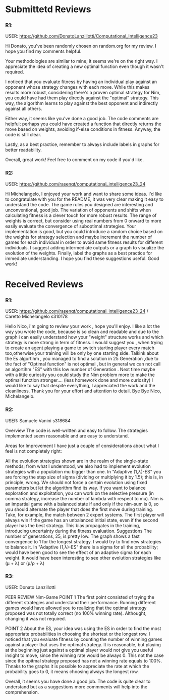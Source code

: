 # Submittetd Reviews

### R1:
 USER: https://github.com/DonatoLanzillotti/Computational_Intelligence23


Hi Donato, you've been randomly chosen on random.org for my review. I hope you find my comments helpful.

Your methodologies are similar to mine; it seems we're on the right way. I appreciate the idea of creating a new optimal function even though it wasn't required.

I noticed that you evaluate fitness by having an individual play against an opponent whose strategy changes with each move. While this makes results more robust, considering there's a proven optimal strategy for Nim, you could have had them play directly against the "optimal" strategy. This way, the algorithm learns to play against the best opponent and indirectly against all others.

Either way, it seems like you've done a good job. The code comments are helpful; perhaps you could have created a function that directly returns the move based on weights, avoiding if-else conditions in fitness. Anyway, the code is still clear.

Lastly, as a best practice, remember to always include labels in graphs for better readability.

Overall, great work! Feel free to comment on my code if you'd like.


### R2:
USER: https://github.com/rasenqt/computational_intelligence23_24



Hi Michelangelo, I enjoyed your work and want to share some ideas. I'd like to congratulate with you for the README, it was very clear making it easy to understand the code. The game rules you designed are interesting and unconventional, good job. The variation of opponents and shifts when calculating fitness is a clever touch for more robust results. The range of weights is correct, but consider using real numbers from 0 onward to more easily evaluate the convergence of suboptimal strategies. Your implementation is good, but you could introduce a random choice based on the weights for strategy selection and maybe increment the number of games for each individual in order to avoid same fitness results for different individuals. I suggest adding intermediate outputs or a graph to visualize the evolution of the weights. Finally, label the graphs as a best practice for immediate understanding. I hope you find these suggestions useful. Good work!




# Received Reviews

### R1:

USER: https://github.com/rasenqt/computational_intelligence23_24   / Caretto Michelangelo s310178

Hello Nico,
i'm going to review your work , hope you'll enjoy.
I like a lot the way you wrote the code, because is so clean and readable and due to the graph i can easily understand how your "weight" structure works and which strategy is more strong in term of fitness.
I would suggest you , when trying to create an agent playing a game to switch starting player every match too,otherwise your training will be only by one starting side.
Talkink about the Es algortihm , you managed to find a solution in 25 Generation ,due to the fact of "Optimal function" is not optimal , but in general we can not call an algortihm "ES" with this low number of Generation .
Next time maybe with a little curiosity you could study the Nim problem more to make the optimal function stronger.... (less homework done and more curiosity)
I would like to say that despite everything, I appreciated the work and the cleanliness.
Thank you for your effort and attention to detail.
Bye Bye Nico,
Michelangelo.




### R2:

USER: Samuele Vanini s318684 


Overview
The code is well-written and easy to follow. The strategies implemented seem reasonable and are easy to understand.

Areas for Improvement
I have just a couple of considerations about what I feel is not completely right:

All the evolution strategies shown are in the realm of the single-state methods; from what I understood, we also had to implement evolution strategies with a population mu bigger than one.
In "Adaptive (1,λ)-ES" you are forcing the step size of sigma (dividing or multiplying it by 1.5); this is, in principle, wrong. We should not force a certain evolution using fixed parameters but let the algorithm find its way. If you want to balance exploration and exploitation, you can work on the selective pressure (in comma strategy, increase the number of lambda with respect to mu).
Nim is an impartial game with a balanced state if and only if the nim-sum is 0, so you should alternate the player that does the first move during training. Take, for example, the match between 2 expert systems. The first player will always win if the game has an unbalanced initial state, even if the second player has the best strategy. This bias propagates in the training, introducing uncertainty during the fitness evaluation.
Suggestions
The number of generations, 25, is pretty low. The graph shows a fast convergence to 1 for the longest strategy. I would try to find new strategies to balance it.
In "Adaptive (1,λ)-ES" there is a sigma for all the probability; would have been good to see the effect of an adaptive sigma for each weight.
It would have been interesting to see other evolution strategies like (μ + λ) or (μ/ρ + λ)

### R3:
USER: Donato Lanzillotti


PEER REVIEW Nim-Game
POINT 1
The first point consisted of trying the different strategies and understand their performance. Running different games would have allowed you to realizing that the optimal strategy proposed was not totally correct (no 100% winning rate). Althought, changing it was not required.

POINT 2
About the ES, your idea was using the ES in order to find the most appropriate probabilities in choosing the shortest or the longest row. I noticed that you evaluate fitness by counting the number of winning games against a player that uses the optimal strategy. It is reasonable, but playing at the beginning just against a optimal player would not give you useful insight to move, since the winning rate would be always 0. This not the case since the opitmal strategy proposed has not a winning rate equals to 100%.
Thnaks to the graphs it is possible to appreciate the rate at which the probability goes to 0, it means choosing always the longest row.

Overall, it seems you have done a good job.
The code is quite clear to understand but as a suggestions more commments will help into the comprehension.


